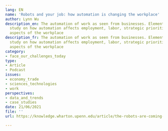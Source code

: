 ```yaml
---
lang: EN
name: 'Robots and your job: how automation is changing the workplace'
author: Lynn Wu
description_en: The automation of work as seen from businesses. Elements on a comprehensive
  study on how automation affects employment, labor, strategic priorities, and other
  aspects of the workplace
description_fr: The automation of work as seen from businesses. Elements on a comprehensive
  study on how automation affects employment, labor, strategic priorities, and other
  aspects of the workplace
category:
- face_our_challenges_today
type:
- Article
- Podcast
issues:
- economy_trade
- sciences_technologies
- work
perspectives:
- data_and_trends
- case_studies
date: 21/06/2021
file: ''
url: https://knowledge.wharton.upenn.edu/article/the-robots-are-coming-is-your-firm-ready/

---
```

